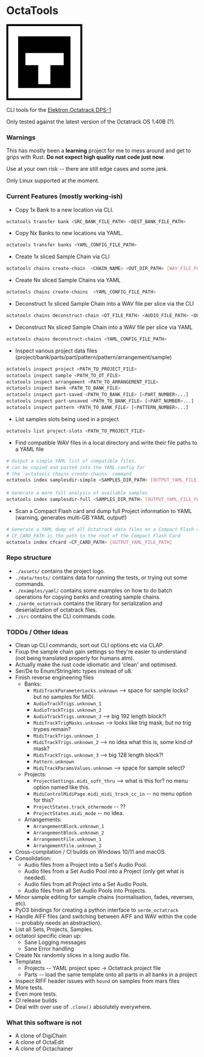 # OctaTools

![CLI Tools for the Elektron Octatrack DPS-1](assets/logo.png "OctaTools")

CLI tools for the [Elektron Octatrack DPS-1](https://www.elektron.se/en/octratrack-mkii-explorer)

Only tested against the latest version of the Octatrack OS 1.40B (?).

### Warnings

This has mostly been a **learning** project for me to mess around and get to grips with Rust. 
**Do not expect high quality rust code just now**.

Use at your own risk -- there are still edge cases and some jank.

Only Linux supported at the moment.


### Current Features (mostly working-ish)

- Copy 1x Bank to a new location via CLI.
```bash
octatools transfer bank <SRC_BANK_FILE_PATH> <DEST_BANK_FILE_PATH>
```

- Copy Nx Banks to new locations via YAML.
```bash
octatools transfer banks <YAML_CONFIG_FILE_PATH>
```

- Create 1x sliced Sample Chain via CLI
```bash
octatools chains create-chain  <CHAIN_NAME> <OUT_DIR_PATH> [WAV_FILE_PATHS]...
```
- Create Nx sliced Sample Chains via YAML
```bash
octatools chains create-chains  <YAML_CONFIG_FILE_PATH>
```

- Deconstruct 1x sliced Sample Chain into a WAV file per slice via the CLI
```bash
octatools chains deconstruct-chain <OT_FILE_PATH> <AUDIO_FILE_PATH> <OUT_DIR_PATH>
```

- Deconstruct Nx sliced Sample Chain into a WAV file per slice via YAML
```bash
octatools chains deconstruct-chains <YAML_CONFIG_FILE_PATH>
```

- Inspect various project data files (project/bank/parts/part/pattern/pattern/arrangement/sample) 
```bash
octatools inspect project <PATH_TO_PROJECT_FILE>
octatools inspect sample <PATH_TO_OT_FILE>
octatools inspect arrangement <PATH_TO_ARRANGEMENT_FILE>
octatools inspect bank <PATH_TO_BANK_FILE>
octatools inspect part-saved <PATH_TO_BANK_FILE> [<PART_NUMBER>...]
octatools inspect part-unsaved <PATH_TO_BANK_FILE> [<PART_NUMBER>...]
octatools inspect pattern <PATH_TO_BANK_FILE> [<PATTERN_NUMBER>...]
```

- List samples slots being used in a project
```bash
octatools list project-slots <PATH_TO_PROJECT_FILE>
```

- Find compatible WAV files in a local directory and write their file paths to a YAML file
```bash
# Output a simple YAML list of compatible files, 
# can be copied and pasted into the YAML config for
# the `octatools chains create-chains` command
octatools index samplesdir-simple <SAMPLES_DIR_PATH> [OUTPUT_YAML_FILE_PATH]

# Generate a more full analysis of available samples
octatools index samplesdir-full <SAMPLES_DIR_PATH> [OUTPUT_YAML_FILE_PATH]
```

- Scan a Compact Flash card and dump full Project information to YAML (warning, generates multi-GB YAML output!)
```bash
# Generate a YAML dump of all Octatrack data files on a Compact Flash card.
# CF_CARD_PATH is the path to the root of the Compact Flash Card
octatools index cfcard <CF_CARD_PATH> [OUTPUT_YAML_FILE_PATH]
```
### Repo structure

- `./assets/` contains the project logo.
- `./data/tests/` contains data for running the tests, or trying out some commands.
- `./examples/yaml/` contains some examples on how to do batch operations for copying banks and creating sample chains.
- `./serde_octatrack` contains the library for serialization and deserialization of octatrack files. 
- `./src` contains the CLI commands code.

### TODOs / Other Ideas

- Clean up CLI commands, sort out CLI options etc via CLAP.
- Fixup the sample chain gain settings so they're easier to understand (not being translated properly for humans atm).
- Actually make the rust code idiomatic and 'clean' and optimised.
- Ser/De to Enum/String/etc types instead of u8.
- Finish reverse engineering files 
  - Banks:
    - `MidiTrackParameterLocks.unknown` --> space for sample locks? but no samples for MIDI.
    - `AudioTrackTrigs.unknown_1`
    - `AudioTrackTrigs.unknown_2`
    - `AudioTrackTrigs.unknown_3` --> big 192 length block?!
    - `MidiTrackTrigMasks.unknown` --> looks like trig mask, but no trig trypes remain?
    - `MidiTrackTrigs.unknown_1`
    - `MidiTrackTrigs.unknown_2` --> no idea what this is, some kind of mask?
    - `MidiTrackTrigs.unknown_3` --> big 128 length block?!
    - `Pattern.unknown`
    - `MidiTrackParamsValues.unknown` --> space for sample select?
  - Projects:
    - `ProjectSettings.midi_soft_thru` --> what is this for? no menu option named like this.
    - `MidiControlMidiPage.midi_midi_track_cc_in` -- no menu option for this?
    - `ProjectStates.track_othermode` -- ??
    - `ProjectStates.midi_mode` -- no idea.
  - Arrangements:
    - `ArrangementBlock.unknown_1`
    - `ArrangementBlock.unknown_2`
    - `ArrangementFile.unknown_1`
    - `ArrangementFile.unknown_2`
- Cross-compilation / CI builds on Windows 10/11 and macOS.
- Consolidation:
  - Audio files from a Project into a Set's Audio Pool.
  - Audio files from a Set Audio Pool into a Project (only get what is needed).
  - Audio files from all Project into a Set Audio Pools.
  - Audio files from all Set Audio Pools into Projects.
- Minor sample editing for sample chains (normalisation, fades, reverses, etc).
- PyO3 bindings for creating a python interface to `serde_octatrack`
- Handle AIFF files (and switching between AIFF and WAV within the code -- probably needs an abstraction).
- List all Sets, Projects, Samples. 
- octatool specific clean up:
  - Sane Logging messages
  - Sane Error handling
- Create Nx randomly slices in a long audio file.
- Templates
  - Projects -- YAML project spec -> Octatrack project file
  - Parts -- load the same template onto all parts in all banks in a project 
- Inspect RIFF header issues with `hound` on samples from mars files
- More tests.
- Even more tests.
- CI release builds
- Deal with over use of `.clone()` absolutely everywhere.

### What this software is not
- A clone of DigiChain
- A clone of OctaEdit
- A clone of Octachainer

